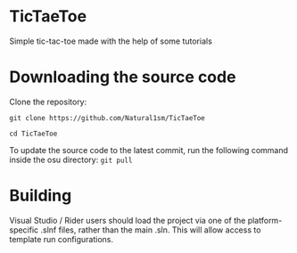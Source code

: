 # TicTaeToe
Simple tic-tac-toe made with the help of some tutorials

# Downloading the source code
Clone the repository:

`git clone https://github.com/Natural1sm/TicTaeToe`

`cd TicTaeToe`

To update the source code to the latest commit, run the following command inside the osu directory:
`git pull`


# Building
Visual Studio / Rider users should load the project via one of the platform-specific .slnf files, rather than the main .sln. This will allow access to template run configurations.



